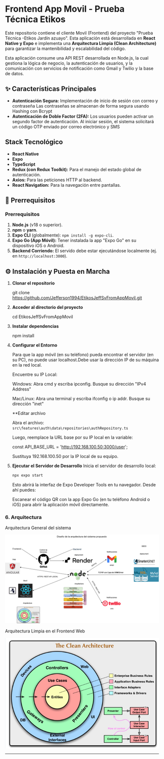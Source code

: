 

# Frontend App Movil  - Prueba Técnica Etikos 

Este repositorio contiene el cliente Movil (Frontend) del proyecto "Prueba Técnica -Etikos Jardín azuayo". Esta aplicación está desarrollada en **React Native y Expo** e implementa una **Arquitectura Limpia (Clean Architecture)** para garantizar la mantenibilidad y escalabilidad del código.



Esta aplicación consume una API REST desarrollada en Node.js, la cual gestiona la lógica de negocio, la autenticación de usuarios, y la comunicación con servicios de notificación como Gmail y Twilio y la base de datos.

## ✨ Características Principales

* **Autenticación Segura:** Implementación de inicio de sesión con correo y contraseña Las contraseñas se almacenan de forma segura usando Hashing con Bcrypt
* **Autenticación de Doble Factor (2FA):** Los usuarios pueden activar un segundo factor de autenticación. Al iniciar sesión, el sistema solicitará un código OTP enviado por correo electrónico y SMS

## Stack Tecnológico

* **React Native**
* **Expo**
* **TypeScript**
* **Redux (con Redux Toolkit):** Para el manejo del estado global de autenticación.
* **Axios:** Para las peticiones HTTP al backend.
* **React Navigation:** Para la navegación entre pantallas.


## 🚀 Prerrequisitos


### Prerrequisitos

1.  **Node.js** (v18 o superior).
2.  **npm** o **yarn**.
3.  **Expo CLI** (globalmente): `npm install -g expo-cli`.
4.  **Expo Go (App Móvil):** Tener instalada la app "Expo Go" en su dispositivo iOS o Android.
5.  **Backend Corriendo:** El servido debe estar ejecutándose localmente (ej. en `http://localhost:3000`).

## ⚙️ Instalación y Puesta en Marcha


1.  **Clonar el repositorio**

    git clone https://github.com/Jefferson1994/EtikosJeffSvFromAppMovil.git

2.  **Acceder al directorio del proyecto**
    
    cd EtikosJeffSvFromAppMovil


3.  **Instalar dependencias**

    npm install


4.  **Configurar el Entorno**


    Para que la app móvil (en su teléfono) pueda encontrar el servidor (en su PC), no puede usar localhost.Debe usar la       dirección IP de su máquina en la red local.

    Encuentre su IP Local:

    Windows: Abra cmd y escriba ipconfig. Busque su dirección "IPv4 Address" 
    
    Mac/Linux: Abra una terminal y escriba ifconfig o ip addr. Busque su dirección "inet" 

    **Editar archivo 

    Abra el archivo:
    `src\features\auth\data\repositories\authRepository.ts`

    Luego, reemplace la URL base por su IP local en la variable:

    const API_BASE_URL = 'http://192.168.100.50:3000/user';


    Sustituya 192.168.100.50 por la IP local de su equipo.


5.  **Ejecutar el Servidor de Desarrollo**
    Inicia el servidor de desarrollo local:
    ```bash
    npx expo start
    ```
    Esto abrirá la interfaz de Expo Developer Tools en tu navegador.
    Desde ahí puedes:

    Escanear el código QR con la app Expo Go (en tu teléfono Android o iOS) para abrir la aplicación móvil directamente.


### 6. Arquitectura 

Arquitectura General del sistema 

![Diagrama de Arquitectura del Sistema](./docs/ArquitecturaGeneral.png)


Arquitectura Limpia en  el Frontend Web

![Diagrama de Arquitectura del Backend](./docs/cleanArquitecture.png)







---




